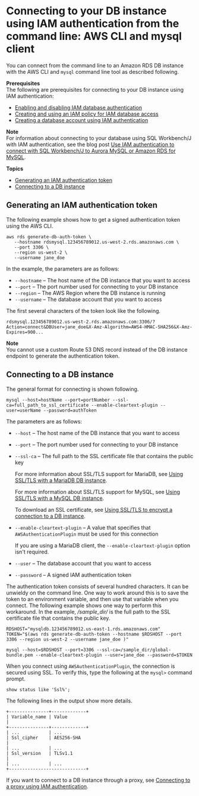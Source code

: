 # Connecting to your DB instance using IAM authentication from the command line: AWS CLI and mysql client<a name="UsingWithRDS.IAMDBAuth.Connecting.AWSCLI"></a>

You can connect from the command line to an Amazon RDS DB instance with the AWS CLI and `mysql` command line tool as described following\.

**Prerequisites**  
The following are prerequisites for connecting to your DB instance using IAM authentication:
+ [Enabling and disabling IAM database authentication](UsingWithRDS.IAMDBAuth.Enabling.md)
+ [Creating and using an IAM policy for IAM database access](UsingWithRDS.IAMDBAuth.IAMPolicy.md)
+ [Creating a database account using IAM authentication](UsingWithRDS.IAMDBAuth.DBAccounts.md)

**Note**  
For information about connecting to your database using SQL Workbench/J with IAM authentication, see the blog post [Use IAM authentication to connect with SQL Workbench/J to Aurora MySQL or Amazon RDS for MySQL](http://aws.amazon.com/blogs/database/use-iam-authentication-to-connect-with-sql-workbenchj-to-amazon-aurora-mysql-or-amazon-rds-for-mysql/)\.

**Topics**
+ [Generating an IAM authentication token](#UsingWithRDS.IAMDBAuth.Connecting.AWSCLI.AuthToken)
+ [Connecting to a DB instance](#UsingWithRDS.IAMDBAuth.Connecting.AWSCLI.Connect)

## Generating an IAM authentication token<a name="UsingWithRDS.IAMDBAuth.Connecting.AWSCLI.AuthToken"></a>

The following example shows how to get a signed authentication token using the AWS CLI\.

```
aws rds generate-db-auth-token \
   --hostname rdsmysql.123456789012.us-west-2.rds.amazonaws.com \
   --port 3306 \
   --region us-west-2 \
   --username jane_doe
```

In the example, the parameters are as follows:
+ `--hostname` – The host name of the DB instance that you want to access
+ `--port` – The port number used for connecting to your DB instance
+ `--region` – The AWS Region where the DB instance is running
+ `--username` – The database account that you want to access

The first several characters of the token look like the following\.

```
rdsmysql.123456789012.us-west-2.rds.amazonaws.com:3306/?Action=connect&DBUser=jane_doe&X-Amz-Algorithm=AWS4-HMAC-SHA256&X-Amz-Expires=900...
```

**Note**  
You cannot use a custom Route 53 DNS record instead of the DB instance endpoint to generate the authentication token\.

## Connecting to a DB instance<a name="UsingWithRDS.IAMDBAuth.Connecting.AWSCLI.Connect"></a>

The general format for connecting is shown following\.

```
mysql --host=hostName --port=portNumber --ssl-ca=full_path_to_ssl_certificate --enable-cleartext-plugin --user=userName --password=authToken
```

The parameters are as follows:
+ `--host` – The host name of the DB instance that you want to access
+ `--port` – The port number used for connecting to your DB instance
+ `--ssl-ca` – The full path to the SSL certificate file that contains the public key

  For more information about SSL/TLS support for MariaDB, see [Using SSL/TLS with a MariaDB DB instance](mariadb-ssl-connections.md#MariaDB.Concepts.SSLSupport)\.

  For more information about SSL/TLS support for MySQL, see [Using SSL/TLS with a MySQL DB instance](mysql-ssl-connections.md#MySQL.Concepts.SSLSupport)\.

  To download an SSL certificate, see [Using SSL/TLS to encrypt a connection to a DB instance](UsingWithRDS.SSL.md)\.
+ `--enable-cleartext-plugin` – A value that specifies that `AWSAuthenticationPlugin` must be used for this connection

  If you are using a MariaDB client, the `--enable-cleartext-plugin` option isn't required\.
+ `--user` – The database account that you want to access
+ `--password` – A signed IAM authentication token

The authentication token consists of several hundred characters\. It can be unwieldy on the command line\. One way to work around this is to save the token to an environment variable, and then use that variable when you connect\. The following example shows one way to perform this workaround\. In the example, */sample\_dir/* is the full path to the SSL certificate file that contains the public key\.

```
RDSHOST="mysqldb.123456789012.us-east-1.rds.amazonaws.com"
TOKEN="$(aws rds generate-db-auth-token --hostname $RDSHOST --port 3306 --region us-west-2 --username jane_doe )"

mysql --host=$RDSHOST --port=3306 --ssl-ca=/sample_dir/global-bundle.pem --enable-cleartext-plugin --user=jane_doe --password=$TOKEN
```

When you connect using `AWSAuthenticationPlugin`, the connection is secured using SSL\. To verify this, type the following at the `mysql>` command prompt\.

```
show status like 'Ssl%';
```

The following lines in the output show more details\.

```
+---------------+-------------+
| Variable_name | Value                                                                                                                                                                                                                                |
+---------------+-------------+
| ...           | ...
| Ssl_cipher    | AES256-SHA                                                                                                                                                                                                                           |
| ...           | ...
| Ssl_version   | TLSv1.1                                                                                                                                                                                                                              |
| ...           | ...
+-----------------------------+
```

If you want to connect to a DB instance through a proxy, see [Connecting to a proxy using IAM authentication](rds-proxy-setup.md#rds-proxy-connecting-iam)\.